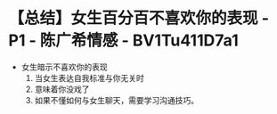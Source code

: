 # 【总结】女生百分百不喜欢你的表现 - P1 - 陈广希情感 - BV1Tu411D7a1

-   女生暗示不喜欢你的表现
    1.  当女生表达自我标准与你无关时
    2.  意味着你没戏了
    3.  如果不懂如何与女生聊天，需要学习沟通技巧。